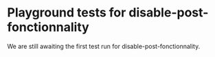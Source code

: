 # Playground tests for disable-post-fonctionnality
We are still awaiting the first test run for disable-post-fonctionnality.
